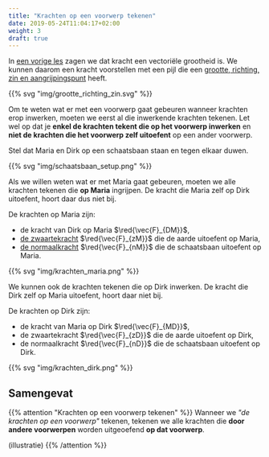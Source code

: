 ```yaml
---
title: "Krachten op een voorwerp tekenen"
date: 2019-05-24T11:04:17+02:00
weight: 3
draft: true
---
```


In [een vorige les](../krachtvector) zagen we dat kracht een vectoriële
grootheid is. We kunnen daarom een kracht voorstellen met een pijl die een
[grootte, richting, zin en
aangrijpingspunt](../krachtvector/#grootte-richting-zin-en-aangrijpingspunt)
heeft.

{{% svg "img/grootte_richting_zin.svg" %}}

Om te weten wat er met een voorwerp gaat gebeuren wanneer krachten erop
inwerken, moeten we eerst al die inwerkende krachten tekenen. Let wel op dat je **enkel de
krachten tekent die op het voorwerp inwerken** en **niet de krachten die het
voorwerp zelf uitoefent** op een ander voorwerp.

Stel dat Maria en Dirk op een schaatsbaan staan en tegen elkaar duwen.

{{% svg "img/schaatsbaan_setup.png" %}}

Als we willen weten wat er met Maria gaat gebeuren, moeten we alle krachten
tekenen die **op Maria** ingrijpen. De kracht die Maria zelf op Dirk uitoefent,
hoort daar dus niet bij.

De krachten op Maria zijn:

* de kracht van Dirk op Maria $\red{\vec{F}_{DM}}$,
* [de zwaartekracht](../zwaartekracht) $\red{\vec{F}_{zM}}$  die de aarde uitoefent
op Maria,
* [de normaalkracht](../normaalkracht) $\red{\vec{F}_{nM}}$ die de schaatsbaan
uitoefent op Maria.

{{% svg "img/krachten_maria.png" %}}

We kunnen ook de krachten tekenen die op Dirk inwerken. De kracht die Dirk zelf op
Maria uitoefent, hoort daar niet bij.

De krachten op Dirk zijn:

* de kracht van Maria op Dirk $\red{\vec{F}_{MD}}$,
* de zwaartekracht $\red{\vec{F}_{zD}}$ die de aarde uitoefent op Dirk,
* de normaalkracht $\red{\vec{F}_{nD}}$ die de schaatsbaan uitoefent op Dirk.

{{% svg "img/krachten_dirk.png" %}}

## Samengevat

{{% attention "Krachten op een voorwerp tekenen" %}}
Wanneer we *"de krachten op een voorwerp"* tekenen, tekenen we alle krachten
die **door andere voorwerpen** worden uitgeoefend **op dat voorwerp**.

(illustratie)
{{% /attention %}}